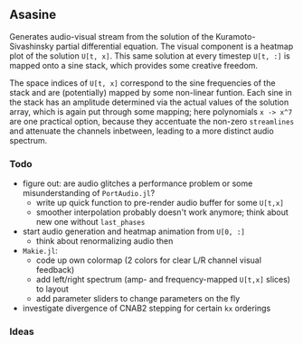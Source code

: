 ## Asasine
Generates audio-visual stream from the solution of the Kuramoto-Sivashinsky partial differential equation. The visual component is a heatmap plot of the solution `U[t, x]`. This same solution at every timestep `U[t, :]` is mapped onto a sine stack, which provides some creative freedom.

The space indices of `U[t, x]` correspond to the sine frequencies of the stack and are (potentially) mapped by some non-linear funtion. Each sine in the stack has an amplitude determined via the actual values of the solution array, which is again put through some mapping; here polynomials `x -> x^7` are one practical option, because they accentuate the non-zero `streamlines` and attenuate the channels inbetween, leading to a more distinct audio spectrum.

### Todo
- figure out: are audio glitches a performance problem or some misunderstanding of `PortAudio.jl`?
  - write up quick function to pre-render audio buffer for some `U[t,x]`
  - smoother interpolation probably doesn't work anymore; think about new one without `last_phases`
- start audio generation and heatmap animation from `U[0, :]`
  - think about renormalizing audio then
- `Makie.jl`:
  - code up own colormap (2 colors for clear L/R channel visual feedback)
  - add left/right spectrum (amp- and frequency-mapped `U[t,x]` slices) to layout
  - add parameter sliders to change parameters on the fly
- investigate divergence of CNAB2 stepping for certain `kx` orderings

### Ideas
